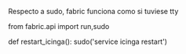 Respecto a sudo, fabric funciona como si tuviese tty

from fabric.api import run,sudo

def restart_icinga():
    sudo('service icinga restart')

